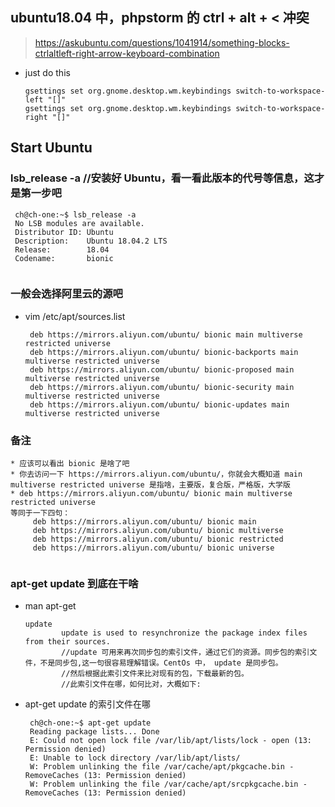 


## ubuntu18.04 中，phpstorm 的 ctrl + alt + < 冲突
> https://askubuntu.com/questions/1041914/something-blocks-ctrlaltleft-right-arrow-keyboard-combination
* just do this
   ``` 
   gsettings set org.gnome.desktop.wm.keybindings switch-to-workspace-left "[]"
   gsettings set org.gnome.desktop.wm.keybindings switch-to-workspace-right "[]"
   ````



## Start Ubuntu
### lsb_release -a                        //安装好 Ubuntu，看一看此版本的代号等信息，这才是第一步吧
   ```
   	ch@ch-one:~$ lsb_release -a
	No LSB modules are available.
	Distributor ID: Ubuntu
	Description:    Ubuntu 18.04.2 LTS
	Release:        18.04
	Codename:       bionic


   ```

### 一般会选择阿里云的源吧
* vim /etc/apt/sources.list

   ```
   	deb https://mirrors.aliyun.com/ubuntu/ bionic main multiverse restricted universe
	deb https://mirrors.aliyun.com/ubuntu/ bionic-backports main multiverse restricted universe
	deb https://mirrors.aliyun.com/ubuntu/ bionic-proposed main multiverse restricted universe
	deb https://mirrors.aliyun.com/ubuntu/ bionic-security main multiverse restricted universe
	deb https://mirrors.aliyun.com/ubuntu/ bionic-updates main multiverse restricted universe

   ```

### 备注
   ```
   * 应该可以看出 bionic 是啥了吧
   * 你去访问一下 https://mirrors.aliyun.com/ubuntu/，你就会大概知道 main multiverse restricted universe 是指啥，主要版，复合版，严格版，大学版
   * deb https://mirrors.aliyun.com/ubuntu/ bionic main multiverse restricted universe
   等同于一下四句：
        deb https://mirrors.aliyun.com/ubuntu/ bionic main
        deb https://mirrors.aliyun.com/ubuntu/ bionic multiverse
        deb https://mirrors.aliyun.com/ubuntu/ bionic restricted
        deb https://mirrors.aliyun.com/ubuntu/ bionic universe


   ```
### apt-get update 到底在干啥
* man apt-get
   ```
   update
           update is used to resynchronize the package index files from their sources. 
           //update 可用来再次同步包的索引文件，通过它们的资源。同步包的索引文件，不是同步包,这一句很容易理解错误。CentOs 中， update 是同步包。
           //然后根据此索引文件来比对现有的包，下载最新的包。
           //此索引文件在哪，如何比对，大概如下:

   ```

* apt-get update 的索引文件在哪

   ```
    ch@ch-one:~$ apt-get update
    Reading package lists... Done
    E: Could not open lock file /var/lib/apt/lists/lock - open (13: Permission denied)
    E: Unable to lock directory /var/lib/apt/lists/
    W: Problem unlinking the file /var/cache/apt/pkgcache.bin - RemoveCaches (13: Permission denied)
    W: Problem unlinking the file /var/cache/apt/srcpkgcache.bin - RemoveCaches (13: Permission denied)


  ```



